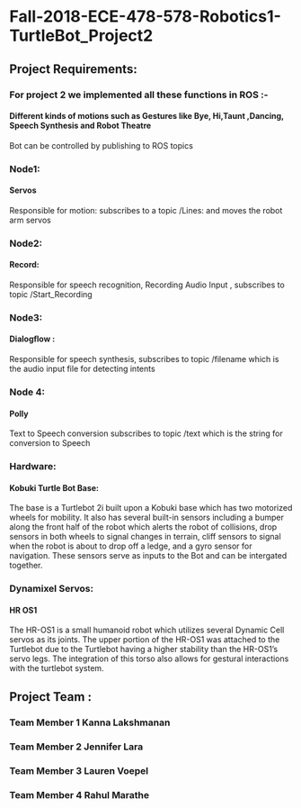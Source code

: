 # Fall-2018-ECE-478-578-Robotics1-TurtleBot_Project2

## Project Requirements:

### For project 2 we implemented all these functions in ROS :- 
#### Different kinds of motions such as Gestures like Bye, Hi,Taunt ,Dancing, Speech Synthesis and Robot Theatre  

Bot can be controlled by publishing to ROS topics

### Node1: 
#### Servos
Responsible for motion: subscribes to a topic /Lines: and moves the robot arm servos

### Node2: 
#### Record: 
Responsible for speech recognition, Recording Audio Input , subscribes to topic /Start_Recording

### Node3: 
#### Dialogflow :
Responsible for speech synthesis, subscribes to topic /filename which is the audio input file for detecting intents

### Node 4: 
#### Polly 
Text to Speech conversion subscribes to topic /text which is the string for conversion to Speech

### Hardware: 
#### Kobuki Turtle Bot Base: 
The base is a Turtlebot 2i built upon a Kobuki base which has two motorized wheels for mobility. 
It also has several built-in sensors including a bumper along the front half of the robot which alerts the robot of collisions, drop sensors in both wheels to signal changes in terrain, cliff sensors to signal when the robot is about to drop off a ledge, and a gyro sensor for navigation. These sensors serve as inputs to the Bot and can be intergated together.


### Dynamixel Servos: 
#### HR OS1 
The HR-OS1 is a small humanoid robot which utilizes several Dynamic Cell servos as its joints. The upper portion of the HR-OS1 was attached to the Turtlebot due to the Turtlebot having a higher stability than the HR-OS1’s servo legs. The integration of this torso also allows for gestural interactions with the turtlebot system.


## Project Team : 
### Team Member 1 Kanna Lakshmanan 
### Team Member 2 Jennifer Lara 
### Team Member 3 Lauren Voepel 
### Team Member 4 Rahul Marathe
